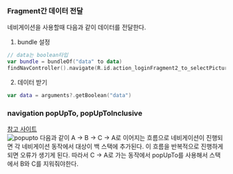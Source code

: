 ### Fragment간 데이터 전달
네비게이션을 사용할때 다음과 같이 데이터를 전달한다.
1. bundle 설정
```kotlin
// data는 boolean타입
var bundle = bundleOf("data" to data)
findNavController().navigate(R.id.action_loginFragment2_to_selectPictureFragment, bundle)
```
2. 데이터 받기
```kotlin
var data = arguments?.getBoolean("data")
```

### navigation popUpTo, popUpToInclusive
[참고 사이트](https://beomseok95.tistory.com/190)  
![popupto](https://user-images.githubusercontent.com/32587845/76308280-c770bb00-630d-11ea-9731-f04b3bc48030.png)
다음과 같이 A -> B -> C -> A로 이어지는 흐름으로 네비게이션이 진행되면 각 네비게이션 동작에서 대상이 백 스택에 추가된다. 이 흐름을 반복적으로 진행하게되면 오류가 생기게 된다.
따라서 C -> A로 가는 동작에서 popUpTo를 사용해서 스택에서 B와 C를 지워줘야한다.